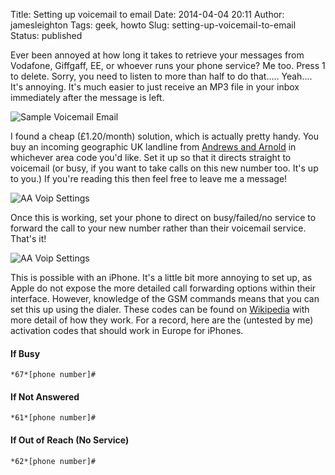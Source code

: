 Title: Setting up voicemail to email
Date: 2014-04-04 20:11
Author: jamesleighton
Tags: geek, howto
Slug: setting-up-voicemail-to-email
Status: published

Ever been annoyed at how long it takes to retrieve your messages from Vodafone, Giffgaff, EE, or whoever runs your phone service? Me too. Press 1 to delete. Sorry, you need to listen to more than half to do that..... Yeah.... It's annoying. It's much easier to just receive an MP3 file in your inbox immediately after the message is left.

![Sample Voicemail Email](/images/aa-voicemail-email.png)

I found a cheap (£1.20/month) solution, which is actually pretty handy. You buy an incoming geographic UK landline from [Andrews and Arnold](http://aa.net.uk/telecoms.html) in whichever area code you'd like. Set it up so that it directs straight to voicemail (or busy, if you want to take calls on this new number too. It's up to you.) If you're reading this then feel free to leave me a message!

![AA Voip Settings](/images/aa-voicemail-settings.PNG)

Once this is working, set your phone to direct on busy/failed/no service to forward the call to your new number rather than their voicemail service. That's it!

![AA Voip Settings](/images/aa-voicemail-android.png)

This is possible with an iPhone. It's a little bit more annoying to set up, as Apple do not expose the more detailed call forwarding options within their interface. However, knowledge of the GSM commands means that you can set this up using the dialer. These codes can be found on [Wikipedia](https://en.wikipedia.org/wiki/Call_forwarding) with more detail of how they work. For a record, here are the (untested by me) activation codes that should work in Europe for iPhones.

#### If Busy

<div class="highlight">

    *67*[phone number]#

</div>

#### If Not Answered

<div class="highlight">

    *61*[phone number]#

</div>

#### If Out of Reach (No Service)

<div class="highlight">

    *62*[phone number]#

</div>
